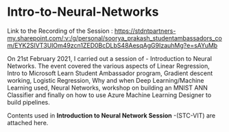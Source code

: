 # Intro-to-Neural-Networks



Link to the Recording of the Session : https://stdntpartners-my.sharepoint.com/:v:/g/personal/soorya_prakash_studentambassadors_com/EYK2SIVT3UlOm49zcn1ZED0BcDLbS48AesqAgG9IzauhMg?e=sAYuMb

On 21st February 2021, I carried out a session of - Introduction to Neural Networks. The event covered the various aspects of Linear Regression, Intro to Microsoft Learn Student Ambassador program, Gradient descent working, Logistic Regression, Why and when Deep Learning/Machine Learning used, Neural Networks, workshop on building an MNIST ANN Classifier and finally on how to use Azure Machine Learning Designer to build pipelines.  

Contents used in **Introduction to Neural Network Session** -(STC-VIT) are attached here.
